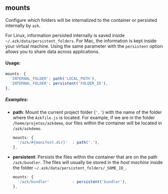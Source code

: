 ## mounts

Configure which folders will be internalized to the container or persisted internally by `azk`. 

For Linux, information persisted internally is saved inside `~/.azk/data/persistent_folders`. For Mac, the information is kept inside your virtual machine. Using the same parameter with the `persistent` option allows you to share data across applications.

#### Usage:

  ```js
  mounts: {
    'INTERNAL_FOLDER': path('LOCAL_PATH'),
    'INTERNAL_FOLDER': persistent('FOLDER_ID'),
  },
  ```

##### Examples:

* __path__: Mount the current project folder (`'.'`) with the name of the folder where the `Azkfile.js` is located. For example, if we are in the folder `/home/projetos/azkdemo`, our files within the container will be located in `/azk/azkdemo`.

  ```js
  mounts: {
    '/azk/#{manifest.dir}'  : path('.'),
  },
  ```

* __persistent__: Persists the files within the container that are on the path `/azk/bundler`. The files will usually be stored in the _host machine_ inside the folder `~/.azk/data/persistent_folders/_SOME_ID_`.

  ```js
  mounts: {
    '/azk/bundler'          : persistent('bundler'),
  },
  ```
